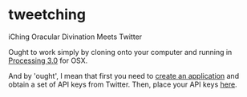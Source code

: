 # tweetching
iChing Oracular Divination Meets Twitter

Ought to work simply by cloning onto your computer and running in [Processing 3.0](https://processing.org/) for OSX.

And by 'ought', I mean that first you need to [create an application](http://apps.twitter.com/) and obtain a set of API keys from Twitter.  Then, place your API keys [here](https://github.com/skilfullycurled/tweetching/blob/master/Oracle.pde#L30).
